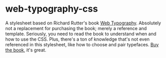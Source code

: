 # web-typography-css
A stylesheet based on Richard Rutter's book [Web Typography](http://www.book.webtypography.net/). Absolutely not a replacement for purchasing the book; merely a reference and template. Seriously, you need to read the book to understand when and how to use the CSS. Plus, there's a ton of knowledge that's not even referenced in this stylesheet, like how to choose and pair typefaces. [Buy the book](http://www.book.webtypography.net/), it's great.

